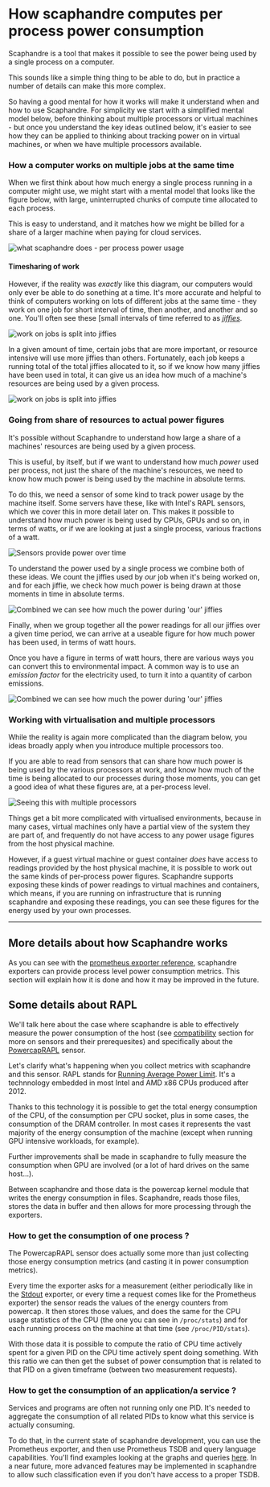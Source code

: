# How scaphandre computes per process power consumption

Scaphandre is a tool that makes it possible to see the power being used by a single process on a computer.

This sounds like a simple thing thing to be able to do, but in practice a number of details can make this more complex.

So having a good mental for how it works will make it understand when and how to use Scaphandre. For simplicity we start with a simplified mental model below, before thinking about multiple processors or virtual machines - but once you understand the key ideas outlined below, it's easier to see how they can be applied to thinking about tracking power on in virtual machines, or when we have multiple processors available.
### How a computer works on multiple jobs at the same time

When we first think about how much energy a single process running in a computer might use, we might start with a mental model that looks like the figure below, with large, uninterrupted chunks of compute time allocated to each process.

This is easy to understand, and it matches how we might be billed for a share of a larger machine when paying for cloud services.

![what scaphandre does - per process power usage](../img/what-scaphandre-does.png)

#### Timesharing of work

However, if the reality was _exactly_ like this diagram, our computers would only ever be able to do sonething at a time. It's more accurate and helpful to think of computers working on lots of different jobs at the same time - they work on one job for short interval of time, then another, and another and so one. You'll often see these [small intervals of time referred to as _[jiffies][]_.

[jiffies]: https://www.anshulpatel.in/post/linux_cpu_percentage/

![work on jobs is split into jiffies](../img/jiffies.png)

In a given amount of time, certain jobs that are more important, or resource intensive will use more jiffies than others. Fortunately, each job keeps a running total of the total jiffies allocated to it, so if we know how many jiffies have been used in total, it can give us an idea how much of a machine's resources are being used by a given process.

![work on jobs is split into jiffies](../img/total-time-share.png)
### Going from share of resources to actual power figures

It's possible without Scaphandre to understand how large a share of a machines' resources are being used by a given process.

This is useful, by itself, but if we want to understand how much _power_ used per process, not just the share of the machine's resources, we need to know how much power is being used by the machine in absolute terms.

To do this, we need a sensor of some kind to track power usage by the machine itself. Some servers have these, like with Intel's RAPL sensors, which we cover this in more detail later on. This makes it possible to understand how much power is being used by CPUs, GPUs and so on, in terms of watts, or if we are looking at just a single process, various fractions of a watt.

![Sensors provide power over time](../img/power-over-time.png)

To understand the power used by a single process we combine both of these ideas. We count the jiffies used by _our_ job when it's being worked on, and for each jiffie, we check how much power is being drawn at those moments in time in absolute terms.

![Combined we can see how much the power during 'our' jiffies](../img/power-and-share-of-usage.png)

Finally, when we group together all the power readings for all our jiffies over a given time period, we can arrive at a useable figure for how much power has been used, in terms of watt hours.

Once you have a figure in terms of watt hours, there are various ways you can convert this to environmental impact. A common way is to use an _emission factor_ for the electricity used, to turn it into a quantity of carbon emissions.

![Combined we can see how much the power during 'our' jiffies](../img/power-by-process.png)

### Working with virtualisation and multiple processors

While the reality is again more complicated than the diagram below, you ideas broadly apply when you introduce multiple processors too.

If you are able to read from sensors that can share how much power is being used by the various processors at work, and know how much of the time is being allocated to our processes during those moments, you can get a good idea of what these figures are, at a per-process level.

![Seeing this with multiple processors](../img/multiple-processors.png)

Things get a bit more complicated with virtualised environments, because in many cases, virtual machines only have a partial view of the system they are part of, and frequently do not have access to any power usage figures from the host physical machine.

However, if a guest virtual machine or guest container _does_ have access to readings provided by the host physical machine, it is possible to work out the same kinds of per-process power figures. Scaphandre supports exposing these kinds of power readings to virtual machines and containers, which means, if you are running on infrastructure that is running scaphandre and exposing these readings, you can see these figures for the energy used by your own processes.


----

## More details about how Scaphandre works


As you can see with the [prometheus exporter reference](../references/exporter-prometheus.md), scaphandre exporters can provide process level power consumption metrics. This section will explain how it is done and how it may be improved in the future.
## Some details about RAPL

We'll talk here about the case where scaphandre is able to effectively measure the power consumption of the host (see [compatibility](../compatibility.md) section for more on sensors and their prerequesites) and specifically about the [PowercapRAPL](../references/sensor-powercap_rapl.md) sensor.

Let's clarify what's happening when you collect metrics with scaphandre and this sensor.
RAPL stands for [Running Average Power Limit](https://01.org/blogs/2014/running-average-power-limit-%E2%80%93-rapl). It's a technnology embedded in most Intel and AMD x86 CPUs produced after 2012.

Thanks to this technology it is possible to get the total energy consumption of the CPU, of the consumption per CPU socket, plus in some cases, the consumption of the DRAM controller. In most cases it represents the vast majority of the energy consumption of the machine (except when running GPU intensive workloads, for example).

Further improvements shall be made in scaphandre to fully measure the consumption when GPU are involved (or a lot of hard drives on the same host...).

Between scaphandre and those data is the powercap kernel module that writes the energy consumption in files. Scaphandre, reads those files, stores the data in buffer and then allows for more processing through the exporters.

### How to get the consumption of one process ?

The PowercapRAPL sensor does actually some more than just collecting those energy consumption metrics (and casting it in power consumption metrics).

Every time the exporter asks for a measurement (either periodically like in the [Stdout](../references/exporter-stdout.md) exporter, or every time a request comes like for the Prometheus exporter) the sensor reads the values of the energy counters from powercap. It then stores those values, and does the same for the CPU usage statistics of the CPU (the one you can see in `/proc/stats`) and for each running process on the machine at that time (see `/proc/PID/stats`).

With those data it is possible to compute the ratio of CPU time actively spent for a given PID on the CPU time actively spent doing something. With this ratio we can then get the subset of power consumption that is related to that PID on a given timeframe (between two measurement requests).

### How to get the consumption of an application/a service ?

Services and programs are often not running only one PID. It's needed to aggregate the consumption of all related PIDs to know what this service is actually consuming. 

To do that, in the current state of scaphandre development, you can use the Prometheus exporter, and then use Prometheus TSDB and query language capabilities. You'll find examples looking at the graphs and queries [here](https://metrics.hubblo.org). In a near future, more advanced features may be implemented in scaphandre to allow such classification even if you don't have access to a proper TSDB.
